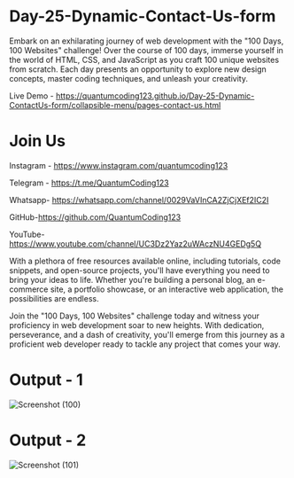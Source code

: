 # Day-25-Dynamic-Contact-Us-form

Embark on an exhilarating journey of web development with the "100 Days, 100 Websites" challenge! Over the course of 100 days, immerse yourself in the world of HTML, CSS, and JavaScript as you craft 100 unique websites from scratch. Each day presents an opportunity to explore new design concepts, master coding techniques, and unleash your creativity.

Live Demo - https://quantumcoding123.github.io/Day-25-Dynamic-ContactUs-form/collapsible-menu/pages-contact-us.html

# Join Us

Instagram - https://www.instagram.com/quantumcoding123

Telegram - https://t.me/QuantumCoding123

Whatsapp- https://whatsapp.com/channel/0029VaVInCA2ZjCjXEf2IC2I

GitHub-https://github.com/QuantumCoding123

YouTube-https://www.youtube.com/channel/UC3Dz2Yaz2uWAczNU4GEDg5Q

With a plethora of free resources available online, including tutorials, code snippets, and open-source projects, you'll have everything you need to bring your ideas to life. Whether you're building a personal blog, an e-commerce site, a portfolio showcase, or an interactive web application, the possibilities are endless.

Join the "100 Days, 100 Websites" challenge today and witness your proficiency in web development soar to new heights. With dedication, perseverance, and a dash of creativity, you'll emerge from this journey as a proficient web developer ready to tackle any project that comes your way.

# Output - 1

![Screenshot (100)](https://github.com/QuantumCoding123/Day-25-Dynamic-ContactUs-form/assets/166281221/a3f393ad-e4ce-4475-a949-af62895a0ebd)

 
# Output - 2

![Screenshot (101)](https://github.com/QuantumCoding123/Day-25-Dynamic-ContactUs-form/assets/166281221/258ccbbb-1706-453c-954d-c77a18368c94)





